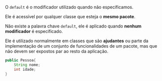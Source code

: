 O `default` é o modificador utilizado quando não especificamos.

Ele é acessível por qualquer classe que esteja o **mesmo pacote**.

Não existe a palavra chave `default`, ele é aplicado quando **nenhum modificador** é especificado.

Ele é utilizado normalmente em classes que são **ajudantes** ou parte da implementação de um conjunto de funcionalidades de um pacote, mas que não devem ser expostos par ao resto da aplicação.

```Java
public Pessoa{
	String nome;
	int idade;
}
```

